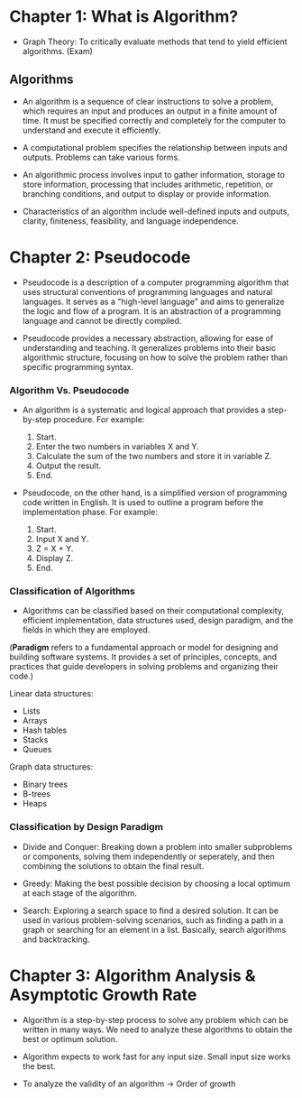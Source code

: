 # Chapter 1: What is Algorithm?

- Graph Theory: To critically evaluate methods that tend to yield efficient algorithms. (Exam)

## Algorithms

- An algorithm is a sequence of clear instructions to solve a problem, which requires an input and produces an output in a finite amount of time. It must be specified correctly and completely for the computer to understand and execute it efficiently.

- A computational problem specifies the relationship between inputs and outputs. Problems can take various forms.

- An algorithmic process involves input to gather information, storage to store information, processing that includes arithmetic, repetition, or branching conditions, and output to display or provide information.

- Characteristics of an algorithm include well-defined inputs and outputs, clarity, finiteness, feasibility, and language independence.

# Chapter 2: Pseudocode

- Pseudocode is a description of a computer programming algorithm that uses structural conventions of programming languages and natural languages. It serves as a "high-level language" and aims to generalize the logic and flow of a program. It is an abstraction of a programming language and cannot be directly compiled.

- Pseudocode provides a necessary abstraction, allowing for ease of understanding and teaching. It generalizes problems into their basic algorithmic structure, focusing on how to solve the problem rather than specific programming syntax.

### Algorithm Vs. Pseudocode

- An algorithm is a systematic and logical approach that provides a step-by-step procedure. For example:

  1. Start.
  2. Enter the two numbers in variables X and Y.
  3. Calculate the sum of the two numbers and store it in variable Z.
  4. Output the result.
  5. End.

- Pseudocode, on the other hand, is a simplified version of programming code written in English. It is used to outline a program before the implementation phase. For example:
  1. Start.
  2. Input X and Y.
  3. Z = X + Y.
  4. Display Z.
  5. End.

### Classification of Algorithms

- Algorithms can be classified based on their computational complexity, efficient implementation, data structures used, design paradigm, and the fields in which they are employed.

(**Paradigm** refers to a fundamental approach or model for designing and building software systems. It provides a set of principles, concepts, and practices that guide developers in solving problems and organizing their code.)

Linear data structures:

- Lists
- Arrays
- Hash tables
- Stacks
- Queues

Graph data structures:

- Binary trees
- B-trees
- Heaps

### Classification by Design Paradigm

- Divide and Conquer: Breaking down a problem into smaller subproblems or components, solving them independently or seperately, and then combining the solutions to obtain the final result.

- Greedy: Making the best possible decision by choosing a local optimum at each stage of the algorithm.

- Search: Exploring a search space to find a desired solution. It can be used in various problem-solving scenarios, such as finding a path in a graph or searching for an element in a list. Basically, search algorithms and backtracking.

# Chapter 3: Algorithm Analysis & Asymptotic Growth Rate

- Algorithm is a step-by-step process to solve any problem which can be written in many ways. We need to analyze these algorithms to obtain the best or optimum solution.

- Algorithm expects to work fast for any input size. Small input size works the best.

- To analyze the validity of an algorithm -> Order of growth

